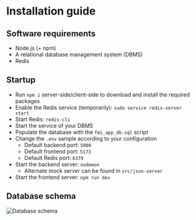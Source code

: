 # Installation guide
## Software requirements
- Node.js (+ npm)
- A relational database management system (DBMS)
- Redis

## Startup
- Run `npm i` server-side/client-side to download and install the required packages
- Enable the Redis service (temporarily): `sudo service redis-server start`
- Start Redis: `redis-cli`
- Start the service of your DBMS
- Populate the database with the `fmi_app_db.sql` script
- Change the `.env` sample according to your configuration
	- Default backend port: `5000`
	- Default frontend port: `5173`
    - Default Redis port: `6379`
- Start the backend server: `nodemon`
  - Alternate mock server can be found in `src/json-server`
- Start the frontend server: `npm run dev`

## Database schema
![Database schema](https://github.com/Nubaz/FMI_POO_Interface/blob/StudentIndexFixes/DB_Diagram.png?raw=true)